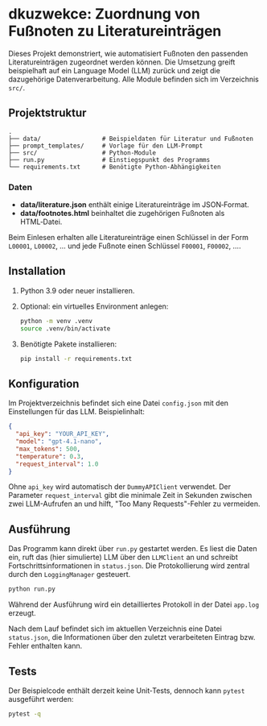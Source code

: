 # dkuzwekce: Zuordnung von Fußnoten zu Literatureinträgen

Dieses Projekt demonstriert, wie automatisiert Fußnoten den passenden Literatureinträgen zugeordnet werden können. Die Umsetzung greift beispielhaft auf ein Language Model (LLM) zurück und zeigt die dazugehörige Datenverarbeitung. Alle Module befinden sich im Verzeichnis `src/`.

## Projektstruktur

```
.
├── data/                 # Beispiel­daten für Literatur und Fußnoten
├── prompt_templates/     # Vorlage für den LLM-Prompt
├── src/                  # Python-Module
├── run.py                # Einstiegspunkt des Programms
└── requirements.txt      # Benötigte Python-Abhängigkeiten
```

### Daten
- **data/literature.json** enthält einige Literatureinträge im JSON‑Format.
- **data/footnotes.html** beinhaltet die zugehörigen Fußnoten als HTML‑Datei.

Beim Einlesen erhalten alle Literatureinträge einen Schlüssel in der Form `L00001`, `L00002`, … und jede Fußnote einen Schlüssel `F00001`, `F00002`, ….

## Installation
1. Python 3.9 oder neuer installieren.
2. Optional: ein virtuelles Environment anlegen:
   ```bash
   python -m venv .venv
   source .venv/bin/activate
   ```

3. Benötigte Pakete installieren:
   ```bash
   pip install -r requirements.txt
   ```

## Konfiguration
Im Projektverzeichnis befindet sich eine Datei `config.json` mit den Einstellungen für das LLM. Beispielinhalt:

```json
{
  "api_key": "YOUR_API_KEY",
  "model": "gpt-4.1-nano",
  "max_tokens": 500,
  "temperature": 0.3,
  "request_interval": 1.0
}
```

Ohne `api_key` wird automatisch der `DummyAPIClient` verwendet.
Der Parameter `request_interval` gibt die minimale Zeit in Sekunden zwischen zwei
LLM-Aufrufen an und hilft, "Too Many Requests"-Fehler zu vermeiden.

## Ausführung
Das Programm kann direkt über `run.py` gestartet werden. Es liest die Daten ein, ruft das (hier simulierte) LLM über den `LLMClient` an und schreibt Fortschrittsinformationen in `status.json`. Die Protokollierung wird zentral durch den `LoggingManager` gesteuert.

```bash
python run.py
```

Während der Ausführung wird ein detailliertes Protokoll in der Datei `app.log` erzeugt.

Nach dem Lauf befindet sich im aktuellen Verzeichnis eine Datei `status.json`, die Informationen über den zuletzt verarbeiteten Eintrag bzw. Fehler enthalten kann.

## Tests
Der Beispielcode enthält derzeit keine Unit‑Tests, dennoch kann `pytest` ausgeführt werden:

```bash
pytest -q
```

